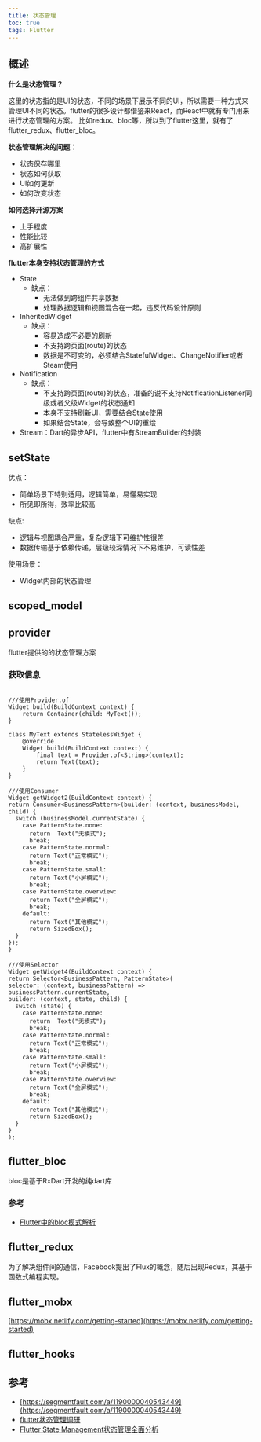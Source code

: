 ```yaml
---
title: 状态管理
toc: true
tags: Flutter
---
```



## 概述

**什么是状态管理？**

这里的状态指的是UI的状态，不同的场景下展示不同的UI，所以需要一种方式来管理UI不同的状态。flutter的很多设计都借鉴来React，而React中就有专门用来进行状态管理的方案。
比如redux、bloc等，所以到了flutter这里，就有了flutter_redux、flutter_bloc。

**状态管理解决的问题：**

- 状态保存哪里
- 状态如何获取
- UI如何更新
- 如何改变状态


**如何选择开源方案**

- 上手程度
- 性能比较
- 高扩展性


**flutter本身支持状态管理的方式**

- State
  - 缺点：
    - 无法做到跨组件共享数据
    - 处理数据逻辑和视图混合在一起，违反代码设计原则
- InheritedWidget
  - 缺点：
    - 容易造成不必要的刷新
    - 不支持跨页面(route)的状态
    - 数据是不可变的，必须结合StatefulWidget、ChangeNotifier或者Steam使用
- Notification
  - 缺点：
    - 不支持跨页面(route)的状态，准备的说不支持NotificationListener同级或者父级Widget的状态通知
    - 本身不支持刷新UI，需要结合State使用
    - 如果结合State，会导致整个UI的重绘
- Stream：Dart的异步API，flutter中有StreamBuilder的封装



## setState

优点：
- 简单场景下特别适用，逻辑简单，易懂易实现
- 所见即所得，效率比较高

缺点:
- 逻辑与视图耦合严重，复杂逻辑下可维护性很差
- 数据传输基于依赖传递，层级较深情况下不易维护，可读性差

使用场景：
- Widget内部的状态管理

## scoped_model


## provider

flutter提供的的状态管理方案

### 获取信息

```

///使用Provider.of
Widget build(BuildContext context) {
    return Container(child: MyText());
}

class MyText extends StatelessWidget {
    @override
    Widget build(BuildContext context) {
        final text = Provider.of<String>(context);
        return Text(text);
    }
}

///使用Consumer
Widget getWidget2(BuildContext context) {
return Consumer<BusinessPattern>(builder: (context, businessModel, child) {
  switch (businessModel.currentState) {
    case PatternState.none:
      return  Text("无模式");
      break;
    case PatternState.normal:
      return Text("正常模式");
      break;
    case PatternState.small:
      return Text("小屏模式");
      break;
    case PatternState.overview:
      return Text("全屏模式");
      break;
    default:
      return Text("其他模式");
      return SizedBox();
  }
});
}

///使用Selector
Widget getWidget4(BuildContext context) {
return Selector<BusinessPattern, PatternState>(
selector: (context, businessPattern) =>
businessPattern.currentState,
builder: (context, state, child) {
  switch (state) {
    case PatternState.none:
      return  Text("无模式");
      break;
    case PatternState.normal:
      return Text("正常模式");
      break;
    case PatternState.small:
      return Text("小屏模式");
      break;
    case PatternState.overview:
      return Text("全屏模式");
      break;
    default:
      return Text("其他模式");
      return SizedBox();
  }
}
);

```

## flutter_bloc

bloc是基于RxDart开发的纯dart库

### 参考

- [Flutter中的bloc模式解析](https://juejin.cn/post/6955360043483004935)



## flutter_redux

为了解决组件间的通信，Facebook提出了Flux的概念，随后出现Redux，其基于函数式编程实现。


## flutter_mobx



[https://mobx.netlify.com/getting-started](https://mobx.netlify.com/getting-started)

## flutter_hooks


## 参考

- [https://segmentfault.com/a/1190000040543449](https://segmentfault.com/a/1190000040543449)
- [flutter状态管理调研](https://tzxhy.github.io/2020/03/03/flutter%E7%8A%B6%E6%80%81%E7%AE%A1%E7%90%86%E8%B0%83%E7%A0%94/)
- [Flutter State Management状态管理全面分析](https://segmentfault.com/a/1190000022748118)
